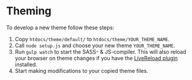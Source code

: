 Theming
========

To develop a new theme follow these steps:

1. Copy `htdocs/theme/default/` to `htdocs/theme/YOUR_THEME_NAME`.
1. Call `node setup.js` and choose your new theme `YOUR_THEME_NAME`.
1. Run `gulp watch` to start the SASS- & JS-compiler. This will also reload your browser on theme changes if you have the [LiveReload plugin](http://livereload.com/extensions/) installed.
1. Start making modifications to your copied theme files.
